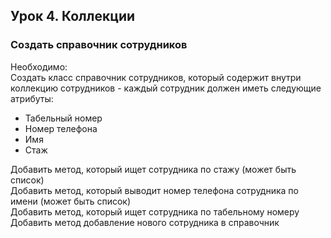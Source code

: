 ## Урок 4. Коллекции  

### Создать справочник сотрудников
Необходимо:  
Создать класс справочник сотрудников, который содержит внутри коллекцию сотрудников - каждый сотрудник должен иметь следующие атрибуты:
- Табельный номер
- Номер телефона
- Имя
- Стаж  


Добавить метод, который ищет сотрудника по стажу (может быть список)  
Добавить метод, который выводит номер телефона сотрудника по имени (может быть список)  
Добавить метод, который ищет сотрудника по табельному номеру  
Добавить метод добавление нового сотрудника в справочник  

